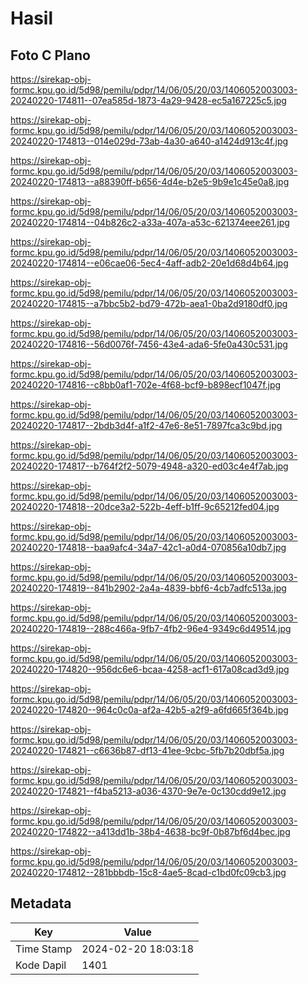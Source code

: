 # Hasil

## Foto C Plano

https://sirekap-obj-formc.kpu.go.id/5d98/pemilu/pdpr/14/06/05/20/03/1406052003003-20240220-174811--07ea585d-1873-4a29-9428-ec5a167225c5.jpg

https://sirekap-obj-formc.kpu.go.id/5d98/pemilu/pdpr/14/06/05/20/03/1406052003003-20240220-174813--014e029d-73ab-4a30-a640-a1424d913c4f.jpg

https://sirekap-obj-formc.kpu.go.id/5d98/pemilu/pdpr/14/06/05/20/03/1406052003003-20240220-174813--a88390ff-b656-4d4e-b2e5-9b9e1c45e0a8.jpg

https://sirekap-obj-formc.kpu.go.id/5d98/pemilu/pdpr/14/06/05/20/03/1406052003003-20240220-174814--04b826c2-a33a-407a-a53c-621374eee261.jpg

https://sirekap-obj-formc.kpu.go.id/5d98/pemilu/pdpr/14/06/05/20/03/1406052003003-20240220-174814--e06cae06-5ec4-4aff-adb2-20e1d68d4b64.jpg

https://sirekap-obj-formc.kpu.go.id/5d98/pemilu/pdpr/14/06/05/20/03/1406052003003-20240220-174815--a7bbc5b2-bd79-472b-aea1-0ba2d9180df0.jpg

https://sirekap-obj-formc.kpu.go.id/5d98/pemilu/pdpr/14/06/05/20/03/1406052003003-20240220-174816--56d0076f-7456-43e4-ada6-5fe0a430c531.jpg

https://sirekap-obj-formc.kpu.go.id/5d98/pemilu/pdpr/14/06/05/20/03/1406052003003-20240220-174816--c8bb0af1-702e-4f68-bcf9-b898ecf1047f.jpg

https://sirekap-obj-formc.kpu.go.id/5d98/pemilu/pdpr/14/06/05/20/03/1406052003003-20240220-174817--2bdb3d4f-a1f2-47e6-8e51-7897fca3c9bd.jpg

https://sirekap-obj-formc.kpu.go.id/5d98/pemilu/pdpr/14/06/05/20/03/1406052003003-20240220-174817--b764f2f2-5079-4948-a320-ed03c4e4f7ab.jpg

https://sirekap-obj-formc.kpu.go.id/5d98/pemilu/pdpr/14/06/05/20/03/1406052003003-20240220-174818--20dce3a2-522b-4eff-b1ff-9c65212fed04.jpg

https://sirekap-obj-formc.kpu.go.id/5d98/pemilu/pdpr/14/06/05/20/03/1406052003003-20240220-174818--baa9afc4-34a7-42c1-a0d4-070856a10db7.jpg

https://sirekap-obj-formc.kpu.go.id/5d98/pemilu/pdpr/14/06/05/20/03/1406052003003-20240220-174819--841b2902-2a4a-4839-bbf6-4cb7adfc513a.jpg

https://sirekap-obj-formc.kpu.go.id/5d98/pemilu/pdpr/14/06/05/20/03/1406052003003-20240220-174819--288c466a-9fb7-4fb2-96e4-9349c6d49514.jpg

https://sirekap-obj-formc.kpu.go.id/5d98/pemilu/pdpr/14/06/05/20/03/1406052003003-20240220-174820--956dc6e6-bcaa-4258-acf1-617a08cad3d9.jpg

https://sirekap-obj-formc.kpu.go.id/5d98/pemilu/pdpr/14/06/05/20/03/1406052003003-20240220-174820--964c0c0a-af2a-42b5-a2f9-a6fd665f364b.jpg

https://sirekap-obj-formc.kpu.go.id/5d98/pemilu/pdpr/14/06/05/20/03/1406052003003-20240220-174821--c6636b87-df13-41ee-9cbc-5fb7b20dbf5a.jpg

https://sirekap-obj-formc.kpu.go.id/5d98/pemilu/pdpr/14/06/05/20/03/1406052003003-20240220-174821--f4ba5213-a036-4370-9e7e-0c130cdd9e12.jpg

https://sirekap-obj-formc.kpu.go.id/5d98/pemilu/pdpr/14/06/05/20/03/1406052003003-20240220-174822--a413dd1b-38b4-4638-bc9f-0b87bf6d4bec.jpg

https://sirekap-obj-formc.kpu.go.id/5d98/pemilu/pdpr/14/06/05/20/03/1406052003003-20240220-174812--281bbbdb-15c8-4ae5-8cad-c1bd0fc09cb3.jpg


## Metadata

| Key        | Value               |
| ---------- | ------------------- |
| Time Stamp | 2024-02-20 18:03:18 |
| Kode Dapil | 1401                |



